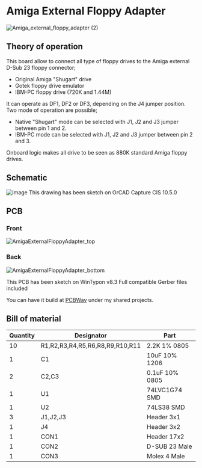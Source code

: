# Amiga External Floppy Adapter
![Amiga_external_floppy_adapter (2)](https://user-images.githubusercontent.com/18539931/230749396-5b39c6dc-1d00-4def-bb18-f4b16c55c2c6.jpg)
## Theory of operation
This board allow to connect all type of floppy drives to the Amiga external D-Sub 23 floppy connector;
- Original Amiga "Shugart" drive
- Gotek floppy drive emulator
- IBM-PC floppy drive (720K and 1.44M)

It can operate as DF1, DF2 or DF3, depending on the J4 jumper position.
Two mode of operation are possible;
- Native "Shugart" mode can be selected with J1, J2 and J3 jumper between pin 1 and 2.
- IBM-PC mode can be selected with J1, J2 and J3 jumper between pin 2 and 3.

Onboard logic makes all drive to be seen as 880K standard Amiga floppy drives.

## Schematic
![image](https://user-images.githubusercontent.com/18539931/230749293-f41791b9-1176-4a9e-b3d5-f3554d44c2d8.png)
This drawing has been sketch on OrCAD Capture CIS 10.5.0
## PCB
### Front
![AmigaExternalFloppyAdapter_top](https://user-images.githubusercontent.com/18539931/230749420-7ebd147e-44d0-4e79-91df-1b5ad7245485.JPG)
### Back
![AmigaExternalFloppyAdapter_bottom](https://user-images.githubusercontent.com/18539931/230749426-c163f0d6-a89b-4f83-bb16-cf54656d51e8.JPG)

This PCB has been sketch on WinTypon v8.3
Full compatible Gerber files included

You can have it build at [PCBWay](https://pcbway.com/g/J4X1Dw) under my shared projects.

## Bill of material

| Quantity | Designator | Part |
|---|---|---|
| 10 | R1,R2,R3,R4,R5,R6,R8,R9,R10,R11 | 2.2K 1% 0805 |
| 1 | C1 | 10uF 10% 1206 |
| 2 | C2,C3 | 0.1uF 10% 0805 |
| 1 | U1 | 74LVC1G74 SMD |
| 1 | U2 | 74LS38 SMD |
| 3 | J1,J2,J3 | Header 3x1 |
| 1 | J4 | Header 3x2 |
| 1 | CON1 | Header 17x2 |
| 1 | CON2 | D-SUB 23 Male |
| 1 | CON3 | Molex 4 Male |
